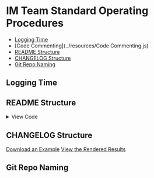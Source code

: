 # IM Team Standard Operating Procedures

- [Logging Time](#logging-time)
- [Code Commenting](../resources/Code Commenting.js)
- [README Structure](#readme-structure)
- [CHANGELOG Structure](#changelog-structure)
- [Git Repo Naming](#git-repo-naming)



## Logging Time


## README Structure
<details>
    <summary>View Code</summary>
    ```markdown
        ### version #.#.##
        Released: date | tbd

        Issues:
            - VWP-##
            - IM-##

        Updates:
            - Updated this
            - Updated that

        Fixes:
            - Fixed this
            - Fixed that
    ```
</details>

## CHANGELOG Structure
<a href="../resources/changelog-example.md" download="CHANGELOG.md">Download an Example</a>
[View the Rendered Results](../resources/changelog-example)

## Git Repo Naming